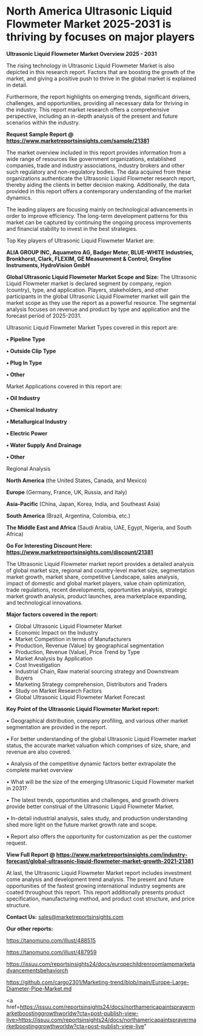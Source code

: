 # North America Ultrasonic Liquid Flowmeter Market 2025-2031 is thriving by focuses on major players

<Strong> Ultrasonic Liquid Flowmeter Market Overview 2025 - 2031</strong>

The rising technology in Ultrasonic Liquid Flowmeter Market is also depicted in this research report. Factors that are boosting the growth of the market, and giving a positive push to thrive in the global market is explained in detail.

Furthermore, the report highlights on emerging trends, significant drivers, challenges, and opportunities, providing all necessary data for thriving in the industry. This report market research offers a comprehensive perspective, including an in-depth analysis of the present and future scenarios within the industry.

<strong>Request Sample Report @ <a href=https://www.marketreportsinsights.com/sample/21381>https://www.marketreportsinsights.com/sample/21381</a></strong>

The market overview included in this report provides information from a wide range of resources like government organizations, established companies, trade and industry associations, industry brokers and other such regulatory and non-regulatory bodies. The data acquired from these organizations authenticate the Ultrasonic Liquid Flowmeter research report, thereby aiding the clients in better decision making. Additionally, the data provided in this report offers a contemporary understanding of the market dynamics.

The leading players are focusing mainly on technological advancements in order to improve efficiency. The long-term development patterns for this market can be captured by continuing the ongoing process improvements and financial stability to invest in the best strategies.

Top Key players of Ultrasonic Liquid Flowmeter Market are:

<strong>ALIA GROUP INC, Aquametro AG, Badger Meter, BLUE-WHITE Industries, Bronkhorst, Clark, FLEXIM, GE Measurement & Control, Greyline Instruments, HydroVision GmbH</strong>

<strong><b>Global Ultrasonic Liquid Flowmeter Market Scope and Size:</b></strong>
The Ultrasonic Liquid Flowmeter market is declared segment by company, region (country), type, and application. Players, stakeholders, and other participants in the global Ultrasonic Liquid Flowmeter market will gain the market scope as they use the report as a powerful resource. The segmental analysis focuses on revenue and product by type and application and the forecast period of 2025-2031.

Ultrasonic Liquid Flowmeter Market Types covered in this report are:

<strong>• Pipeline Type

• Outside Clip Type

• Plug In Type

• Other</strong>

Market Applications covered in this report are:

<strong>• Oil Industry

• Chemical Industry

• Metallurgical Industry

• Electric Power

• Water Supply And Drainage

• Other</strong> 

Regional Analysis

<strong>North America</strong> (the United States, Canada, and Mexico)

<strong>Europe</strong> (Germany, France, UK, Russia, and Italy)

<strong>Asia-Pacific</strong> (China, Japan, Korea, India, and Southeast Asia)

<strong>South America</strong> (Brazil, Argentina, Colombia, etc.)

<strong>The Middle East and Africa</strong> (Saudi Arabia, UAE, Egypt, Nigeria, and South Africa)

<strong>Go For Interesting Discount Here: <a href=https://www.marketreportsinsights.com/discount/21381>https://www.marketreportsinsights.com/discount/21381</a></strong>

The Ultrasonic Liquid Flowmeter market report provides a detailed analysis of global market size, regional and country-level market size, segmentation market growth, market share, competitive Landscape, sales analysis, impact of domestic and global market players, value chain optimization, trade regulations, recent developments, opportunities analysis, strategic market growth analysis, product launches, area marketplace expanding, and technological innovations.

<strong><b>Major factors covered in the report:</b></strong>
<ul>
  <li>Global Ultrasonic Liquid Flowmeter Market </li>
  <li>Economic Impact on the Industry</li>
  <li>Market Competition in terms of Manufacturers</li>
  <li>Production, Revenue (Value) by geographical segmentation</li>
  <li>Production, Revenue (Value), Price Trend by Type</li>
  <li>Market Analysis by Application</li>
  <li>Cost Investigation</li>
  <li>Industrial Chain, Raw material sourcing strategy and Downstream Buyers</li>
  <li>Marketing Strategy comprehension, Distributors and Traders</li>
  <li>Study on Market Research Factors</li>
  <li>Global Ultrasonic Liquid Flowmeter Market Forecast</li>
</ul>

<strong><b>Key Point of the Ultrasonic Liquid Flowmeter Market report:</b></strong>

• Geographical distribution, company profiling, and various other market segmentation are provided in the report.

• For better understanding of the global Ultrasonic Liquid Flowmeter market status, the accurate market valuation which comprises of size, share, and revenue are also covered.

• Analysis of the competitive dynamic factors better extrapolate the complete market overview

• What will be the size of the emerging Ultrasonic Liquid Flowmeter market in 2031?

• The latest trends, opportunities and challenges, and growth drivers provide better construal of the Ultrasonic Liquid Flowmeter Market.

• In-detail industrial analysis, sales study, and production understanding shed more light on the future market growth rate and scope.

• Report also offers the opportunity for customization as per the customer request.

<strong><b>View Full Report @ <a href=https://www.marketreportsinsights.com/industry-forecast/global-ultrasonic-liquid-flowmeter-market-growth-2021-21381>https://www.marketreportsinsights.com/industry-forecast/global-ultrasonic-liquid-flowmeter-market-growth-2021-21381</a></b></strong>


At last, the Ultrasonic Liquid Flowmeter Market report includes investment come analysis and development trend analysis. The present and future opportunities of the fastest growing international industry segments are coated throughout this report. This report additionally presents product specification, manufacturing method, and product cost structure, and price structure.

<strong>Contact Us:</strong>
sales@marketreportsinsights.com

<strong>Our other reports:</strong>

<a href=https://tanomuno.com/illust/488515>https://tanomuno.com/illust/488515</a>

<a href=https://tanomuno.com/illust/487959>https://tanomuno.com/illust/487959</a>

<a href=https://issuu.com/reportsinsights24/docs/europechildrenroomlampmarketadvancementsbehaviorch>https://issuu.com/reportsinsights24/docs/europechildrenroomlampmarketadvancementsbehaviorch</a>

<a href=https://github.com/cargo2301/Marketing-trend/blob/main/Europe-Large-Diameter-Pipe-Market.md>https://github.com/cargo2301/Marketing-trend/blob/main/Europe-Large-Diameter-Pipe-Market.md</a>

<a href=https://issuu.com/reportsinsights24/docs/northamericapaintsprayermarketboostinggrowthworldw?cta=post-publish-view-live>https://issuu.com/reportsinsights24/docs/northamericapaintsprayermarketboostinggrowthworldw?cta=post-publish-view-live</a>"
